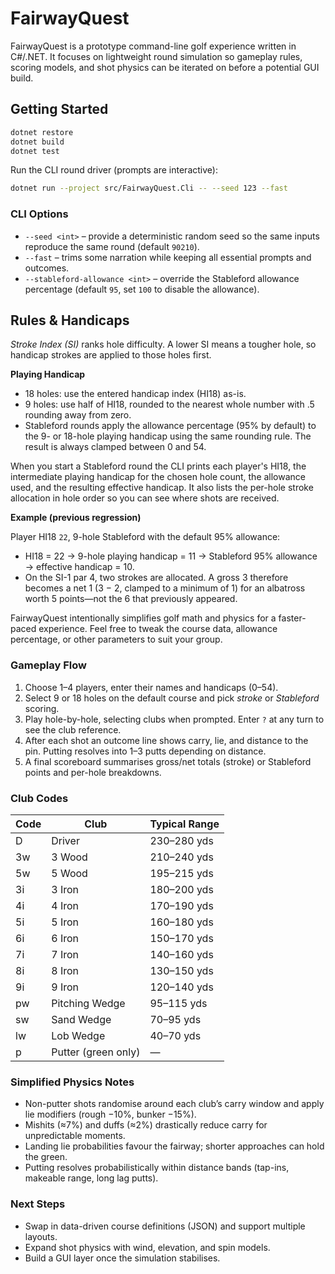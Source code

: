# FairwayQuest

FairwayQuest is a prototype command-line golf experience written in C#/.NET. It focuses on lightweight round simulation so gameplay rules, scoring models, and shot physics can be iterated on before a potential GUI build.

## Getting Started

```bash
dotnet restore
dotnet build
dotnet test
```

Run the CLI round driver (prompts are interactive):

```bash
dotnet run --project src/FairwayQuest.Cli -- --seed 123 --fast
```

### CLI Options

* `--seed <int>` – provide a deterministic random seed so the same inputs reproduce the same round (default `90210`).
* `--fast` – trims some narration while keeping all essential prompts and outcomes.
* `--stableford-allowance <int>` – override the Stableford allowance percentage (default `95`, set `100` to disable the allowance).

## Rules & Handicaps

*Stroke Index (SI)* ranks hole difficulty. A lower SI means a tougher hole, so handicap strokes are applied to those holes first.

**Playing Handicap**

* 18 holes: use the entered handicap index (HI18) as-is.
* 9 holes: use half of HI18, rounded to the nearest whole number with .5 rounding away from zero.
* Stableford rounds apply the allowance percentage (95% by default) to the 9- or 18-hole playing handicap using the same rounding rule. The result is always clamped between 0 and 54.

When you start a Stableford round the CLI prints each player's HI18, the intermediate playing handicap for the chosen hole count, the allowance used, and the resulting effective handicap. It also lists the per-hole stroke allocation in hole order so you can see where shots are received.

**Example (previous regression)**

Player HI18 `22`, 9-hole Stableford with the default 95% allowance:

* HI18 = 22 → 9-hole playing handicap = 11 → Stableford 95% allowance → effective handicap = 10.
* On the SI-1 par 4, two strokes are allocated. A gross 3 therefore becomes a net 1 (3 − 2, clamped to a minimum of 1) for an albatross worth 5 points—not the 6 that previously appeared.

FairwayQuest intentionally simplifies golf math and physics for a faster-paced experience. Feel free to tweak the course data, allowance percentage, or other parameters to suit your group.

### Gameplay Flow

1. Choose 1–4 players, enter their names and handicaps (0–54).
2. Select 9 or 18 holes on the default course and pick *stroke* or *Stableford* scoring.
3. Play hole-by-hole, selecting clubs when prompted. Enter `?` at any turn to see the club reference.
4. After each shot an outcome line shows carry, lie, and distance to the pin. Putting resolves into 1–3 putts depending on distance.
5. A final scoreboard summarises gross/net totals (stroke) or Stableford points and per-hole breakdowns.

### Club Codes

| Code | Club            | Typical Range |
|------|-----------------|---------------|
| D    | Driver          | 230–280 yds   |
| 3w   | 3 Wood          | 210–240 yds   |
| 5w   | 5 Wood          | 195–215 yds   |
| 3i   | 3 Iron          | 180–200 yds   |
| 4i   | 4 Iron          | 170–190 yds   |
| 5i   | 5 Iron          | 160–180 yds   |
| 6i   | 6 Iron          | 150–170 yds   |
| 7i   | 7 Iron          | 140–160 yds   |
| 8i   | 8 Iron          | 130–150 yds   |
| 9i   | 9 Iron          | 120–140 yds   |
| pw   | Pitching Wedge  | 95–115 yds    |
| sw   | Sand Wedge      | 70–95 yds     |
| lw   | Lob Wedge       | 40–70 yds     |
| p    | Putter (green only) | — |

### Simplified Physics Notes

* Non-putter shots randomise around each club’s carry window and apply lie modifiers (rough −10%, bunker −15%).
* Mishits (≈7%) and duffs (≈2%) drastically reduce carry for unpredictable moments.
* Landing lie probabilities favour the fairway; shorter approaches can hold the green.
* Putting resolves probabilistically within distance bands (tap-ins, makeable range, long lag putts).

### Next Steps

* Swap in data-driven course definitions (JSON) and support multiple layouts.
* Expand shot physics with wind, elevation, and spin models.
* Build a GUI layer once the simulation stabilises.
